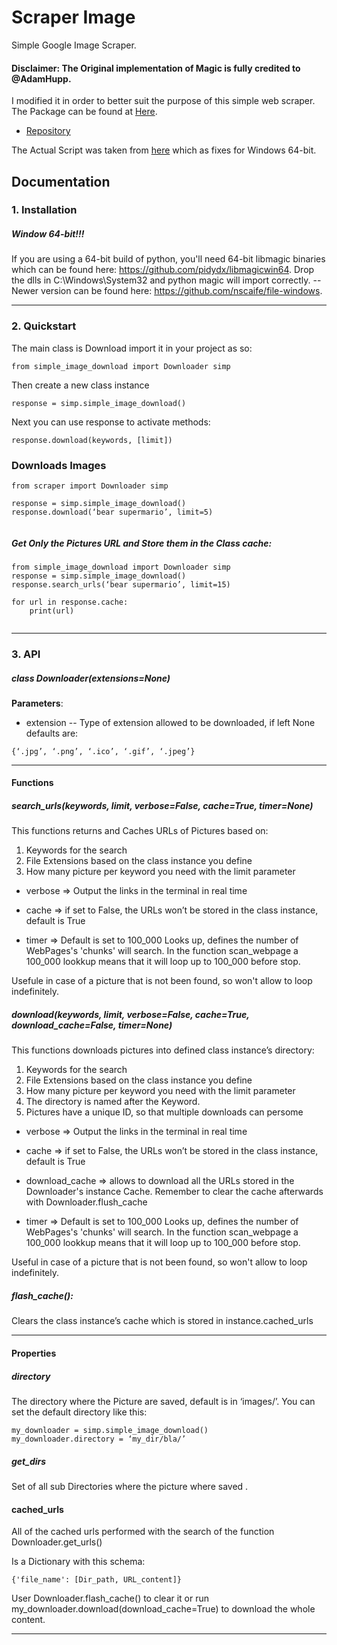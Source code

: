 Scraper Image
=======================

Simple Google Image Scraper.

#### Disclaimer: The Original implementation of Magic is fully credited to @AdamHupp.

I modified it in order to better suit the purpose of this simple web scraper.
The Package can be found at [Here](https://pypi.org/project/python-magic/). 

* [Repository](https://github.com/ahupp/python-magic)

The Actual Script was taken from [here](https://github.com/julian-r/python-magic/blob/master/magic/magic.py) which as fixes for Windows 64-bit.



Documentation
-------------

### 1. Installation


##### Window 64-bit!!!

If you are using a 64-bit build of python, you'll need 64-bit libmagic binaries which can be found here: https://github.com/pidydx/libmagicwin64. 
Drop the dlls in C:\Windows\System32 and python magic will import correctly.
-- Newer version can be found here: https://github.com/nscaife/file-windows.


---------------------------------------------------------------------------------------------------------------

### 2. Quickstart

The main class is  Download import it in your project as so:
```
from simple_image_download import Downloader simp 
```
Then create a new class instance
```
response = simp.simple_image_download()
```
Next you can use response to activate methods:
```
response.download(keywords, [limit])
```
 
### Downloads Images
```
from scraper import Downloader simp 
 
response = simp.simple_image_download()
response.download(‘bear supermario’, limit=5)
 
```
##### Get Only the Pictures URL and Store them in the Class cache:

```
from simple_image_download import Downloader simp 
response = simp.simple_image_download()
response.search_urls(‘bear supermario’, limit=15)
 
for url in response.cache:
    print(url)
 
```
 
---------------------------------------------------------------------------------------------------------------
 

### 3. API
 
##### *class* Downloader(extensions=None)
 
**Parameters**:
* extension -- Type of extension allowed to be downloaded, if left None defaults are:
 
 `{‘.jpg’, ‘.png’, ‘.ico’, ‘.gif’, ‘.jpeg’}`
 
-------------------------------------------------------------


#### Functions


##### search_urls(keywords, limit, verbose=False, cache=True, timer=None)
 
This functions returns and Caches URLs of Pictures based on:
 
1. Keywords for the search
2. File Extensions based on the class instance you define
3. How many picture per keyword you need with the limit parameter
 
* verbose => Output the links in the terminal in real time

* cache => if set to False, the URLs won’t be stored in the class instance, default is True

* timer => Default is set to 100_000 Looks up, defines the number of WebPages's 'chunks' will search. In the function scan_webpage a 100_000 lookkup means that it will loop up to 100_000 before stop.

Usefule in case of a picture that is not been found, so won't allow to loop indefinitely.
 
##### download(keywords, limit, verbose=False, cache=True, download_cache=False, timer=None)

This functions downloads pictures into defined class instance’s directory:
 
1. Keywords for the search
2. File Extensions based on the class instance you define
3. How many picture per keyword you need with the limit parameter
4. The directory is named after the Keyword.
5. Pictures have a unique ID, so that multiple downloads can persome
 
* verbose => Output the links in the terminal in real time

* cache => if set to False, the URLs won’t be stored in the class instance, default is True

* download_cache => allows to download all the URLs stored in the Downloader's instance Cache. Remember to clear the cache afterwards with Downloader.flush_cache

* timer => Default is set to 100_000 Looks up, defines the number of WebPages's 'chunks' will search. In the function scan_webpage a 100_000 lookkup means that it will loop up to 100_000 before stop.

Useful in case of a picture that is not been found, so won't allow to loop indefinitely.
 
##### flash_cache():
 
Clears the class instance’s cache which is stored in instance.cached_urls

-------------------------------------------------------------


#### Properties
 
##### directory
 
The directory where the Picture are saved, default is in ‘images/’.
You can set the default directory like this:
```
my_downloader = simp.simple_image_download()
my_downloader.directory = ‘my_dir/bla/’

```

##### get_dirs


Set of all sub Directories where the picture where saved .
 
#### cached_urls

 
All of the cached urls performed with the search of the function Downloader.get_urls()

Is a Dictionary with this schema:

`{'file_name': [Dir_path, URL_content]}`
 
User Downloader.flash_cache() to clear it or run my_downloader.download(download_cache=True)
to download the whole content.

---------------------------------------------------------------------------------------------------------------

